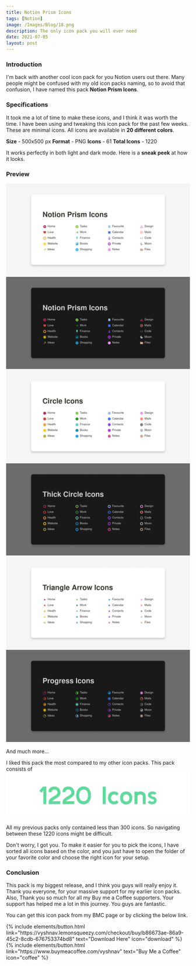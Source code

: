 ```yaml
---
title: Notion Prism Icons
tags: [Notion]
image: /Images/Blog/18.png
description: The only icon pack you will ever need
date: 2021-07-05
layout: post
---
```

### Introduction
I'm back with another cool icon pack for you Notion users out there. Many people might be confused with my old icon packs naming, so to avoid that confusion, I have named this pack **Notion Prism Icons**.

### Specifications
It took me a lot of time to make these icons, and I think it was worth the time. I have been using and tweaking this icon pack for the past few weeks. These are minimal icons. All icons are available in **20 different colors**.

**Size** - 500x500 px
**Format** - PNG
**Icons** - 61
**Total Icons** - 1220

It works perfectly in both light and dark mode. Here is a **sneak peek** at how it looks.

### Preview
![preview](/Images/Blog/18-1.png)
![preview](/Images/Blog/18-2.png)
![preview](/Images/Blog/18-7.png)
![preview](/Images/Blog/18-8.png)
![preview](/Images/Blog/18-9.png)
![preview](/Images/Blog/18-10.png)

And much more...

I liked this pack the most compared to my other icon packs. This pack consists of
![1220 Icons](/Images/Blog/18-3.png)

All my previous packs only contained less than 300 icons. So navigating between these 1220 icons might be difficult.

Don't worry, I got you. To make it easier for you to pick the icons, I have sorted all icons based on the color, and you just have to open the folder of your favorite color and choose the right icon for your setup.

### Conclusion
This pack is my biggest release, and I think you guys will really enjoy it. Thank you everyone, for your massive support for my earlier icon packs. Also, Thank you so much for all my Buy me a Coffee supporters. Your support has helped me a lot in this journey. You guys are fantastic.

You can get this icon pack from my BMC page or by clicking the below link.

<p class="text-center">
{% include elements/button.html link="https://vyshnav.lemonsqueezy.com/checkout/buy/b86673ae-86a9-45c2-8cdb-676753374bd8" text="Download Here" icon="download" %}
{% include elements/button.html link="https://www.buymeacoffee.com/vyshnav" text="Buy Me a Coffee" icon="coffee" %}
</p>
